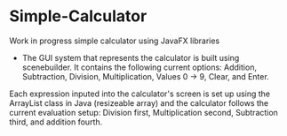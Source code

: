 # Simple-Calculator
Work in progress simple calculator using JavaFX libraries

- The GUI system that represents the calculator is built using scenebuilder. It contains the following current options:
  Addition,
  Subtraction,
  Division,
  Multiplication,
  Values 0 -> 9,
  Clear,
  and Enter.
  
Each expression inputed into the calculator's screen is set up using the ArrayList class in Java (resizeable array) and the
calculator follows the current evaluation setup: Division first, Multiplication second, Subtraction third, and addition fourth.
